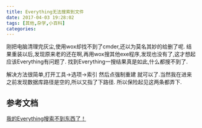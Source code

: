 ```yaml
---
title: Everything无法搜索到文件
date: 2017-04-03 19:28:02
tags: [其他,杂学,小百科]
categories:
---
```


刚把电脑清理完灰尘,使用wox却找不到了cmder,还以为莫名其妙的给删了呢.
结果重装以后,发现原来老的还在啊,再用wox搜其他exe程序,发现也没有了,这才想起应该Everything有问题了.
找到Everything一搜结果真是如此,什么都搜不到了.

解决方法很简单,打开工具->选项->索引 然后点强制重建 就可以了.当然我在进来之前发现数据库路径是空的,所以又指了下路径.
所以保险起见这两条都弄下.

## 参考文档
[ 我的Everything搜索不到东西了！](http://bbs.kafan.cn/thread-1598230-1-1.html)
